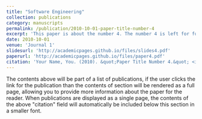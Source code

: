 ```yaml
---
title: "Software Engineering"
collection: publications
category: manuscripts
permalink: /publication/2010-10-01-paper-title-number-4
excerpt: 'This paper is about the number 4. The number 4 is left for future work.'
date: 2010-10-01
venue: 'Journal 1'
slidesurl: 'http://academicpages.github.io/files/slides4.pdf'
paperurl: 'http://academicpages.github.io/files/paper4.pdf'
citation: 'Your Name, You. (2010). &quot;Paper Title Number 4.&quot; <i>Journal 1</i>. 1(2).'
---
```


The contents above will be part of a list of publications, if the user clicks the link for the publication than the contents of section will be rendered as a full page, allowing you to provide more information about the paper for the reader. When publications are displayed as a single page, the contents of the above "citation" field will automatically be included below this section in a smaller font.

